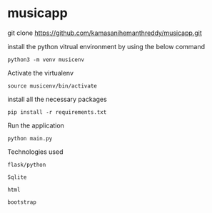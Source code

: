 # musicapp

git clone https://github.com/kamasanihemanthreddy/musicapp.git

install the python vitrual environment by using the below command
	

	python3 -m venv musicenv

Activate the virtualenv 
	

	source musicenv/bin/activate 


install all the necessary packages 
	

	pip install -r requirements.txt 

Run the application 
	

	python main.py  



Technologies used 
	
	flask/python
	
	Sqlite
	
	html
	
	bootstrap